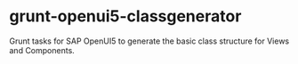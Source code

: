 # grunt-openui5-classgenerator
Grunt tasks for SAP OpenUI5 to generate the basic class structure for Views and Components.
